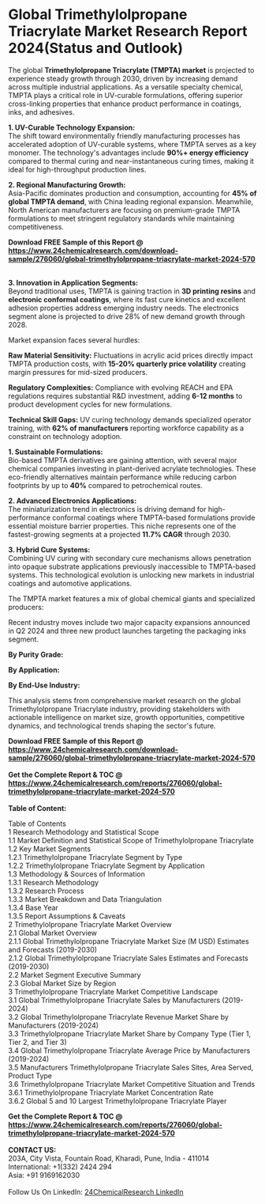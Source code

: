 <h1>Global Trimethylolpropane Triacrylate Market Research Report 2024(Status and Outlook)</h1><p>The global <strong>Trimethylolpropane Triacrylate (TMPTA) market</strong> is projected to experience steady growth through 2030, driven by increasing demand across multiple industrial applications. As a versatile specialty chemical, TMPTA plays a critical role in UV-curable formulations, offering superior cross-linking properties that enhance product performance in coatings, inks, and adhesives.</p><p><strong>1. UV-Curable Technology Expansion:</strong><br>
The shift toward environmentally friendly manufacturing processes has accelerated adoption of UV-curable systems, where TMPTA serves as a key monomer. The technology's advantages include <strong>90%+ energy efficiency</strong> compared to thermal curing and near-instantaneous curing times, making it ideal for high-throughput production lines.</p><p><strong>2. Regional Manufacturing Growth:</strong><br>
Asia-Pacific dominates production and consumption, accounting for <strong>45% of global TMPTA demand</strong>, with China leading regional expansion. Meanwhile, North American manufacturers are focusing on premium-grade TMPTA formulations to meet stringent regulatory standards while maintaining competitiveness.</p><div><b>Download FREE Sample of this Report @ 
            <a href="https://www.24chemicalresearch.com/download-sample/276060/global-trimethylolpropane-triacrylate-market-2024-570">
            https://www.24chemicalresearch.com/download-sample/276060/global-trimethylolpropane-triacrylate-market-2024-570</a></b></div><br><p><strong>3. Innovation in Application Segments:</strong><br>
Beyond traditional uses, TMPTA is gaining traction in <strong>3D printing resins</strong> and <strong>electronic conformal coatings</strong>, where its fast cure kinetics and excellent adhesion properties address emerging industry needs. The electronics segment alone is projected to drive 28% of new demand growth through 2028.</p><p>Market expansion faces several hurdles:</p><p><strong>Raw Material Sensitivity:</strong> Fluctuations in acrylic acid prices directly impact TMPTA production costs, with <strong>15-20% quarterly price volatility</strong> creating margin pressures for mid-sized producers.</p><p><strong>Regulatory Complexities:</strong> Compliance with evolving REACH and EPA regulations requires substantial R&amp;D investment, adding <strong>6-12 months</strong> to product development cycles for new formulations.</p><p><strong>Technical Skill Gaps:</strong> UV curing technology demands specialized operator training, with <strong>62% of manufacturers</strong> reporting workforce capability as a constraint on technology adoption.</p><p><strong>1. Sustainable Formulations:</strong><br>
Bio-based TMPTA derivatives are gaining attention, with several major chemical companies investing in plant-derived acrylate technologies. These eco-friendly alternatives maintain performance while reducing carbon footprints by up to <strong>40%</strong> compared to petrochemical routes.</p><p><strong>2. Advanced Electronics Applications:</strong><br>
The miniaturization trend in electronics is driving demand for high-performance conformal coatings where TMPTA-based formulations provide essential moisture barrier properties. This niche represents one of the fastest-growing segments at a projected <strong>11.7% CAGR</strong> through 2030.</p><p><strong>3. Hybrid Cure Systems:</strong><br>
Combining UV curing with secondary cure mechanisms allows penetration into opaque substrate applications previously inaccessible to TMPTA-based systems. This technological evolution is unlocking new markets in industrial coatings and automotive applications.</p><p>The TMPTA market features a mix of global chemical giants and specialized producers:</p><p>Recent industry moves include two major capacity expansions announced in Q2 2024 and three new product launches targeting the packaging inks segment.</p><p><strong>By Purity Grade:</strong></p><p><strong>By Application:</strong></p><p><strong>By End-Use Industry:</strong></p><p>This analysis stems from comprehensive market research on the global Trimethylolpropane Triacrylate industry, providing stakeholders with actionable intelligence on market size, growth opportunities, competitive dynamics, and technological trends shaping the sector's future.</p><div><b>Download FREE Sample of this Report @ 
            <a href="https://www.24chemicalresearch.com/download-sample/276060/global-trimethylolpropane-triacrylate-market-2024-570">
            https://www.24chemicalresearch.com/download-sample/276060/global-trimethylolpropane-triacrylate-market-2024-570</a></b></div><br><div><b>Get the Complete Report & TOC @ 
            <a href="https://www.24chemicalresearch.com/reports/276060/global-trimethylolpropane-triacrylate-market-2024-570">
            https://www.24chemicalresearch.com/reports/276060/global-trimethylolpropane-triacrylate-market-2024-570</a></b></div><br>
            <b>Table of Content:</b><p>Table of Contents<br />
1 Research Methodology and Statistical Scope<br />
1.1 Market Definition and Statistical Scope of Trimethylolpropane Triacrylate<br />
1.2 Key Market Segments<br />
1.2.1 Trimethylolpropane Triacrylate Segment by Type<br />
1.2.2 Trimethylolpropane Triacrylate Segment by Application<br />
1.3 Methodology & Sources of Information<br />
1.3.1 Research Methodology<br />
1.3.2 Research Process<br />
1.3.3 Market Breakdown and Data Triangulation<br />
1.3.4 Base Year<br />
1.3.5 Report Assumptions & Caveats<br />
2 Trimethylolpropane Triacrylate Market Overview<br />
2.1 Global Market Overview<br />
2.1.1 Global Trimethylolpropane Triacrylate Market Size (M USD) Estimates and Forecasts (2019-2030)<br />
2.1.2 Global Trimethylolpropane Triacrylate Sales Estimates and Forecasts (2019-2030)<br />
2.2 Market Segment Executive Summary<br />
2.3 Global Market Size by Region<br />
3 Trimethylolpropane Triacrylate Market Competitive Landscape<br />
3.1 Global Trimethylolpropane Triacrylate Sales by Manufacturers (2019-2024)<br />
3.2 Global Trimethylolpropane Triacrylate Revenue Market Share by Manufacturers (2019-2024)<br />
3.3 Trimethylolpropane Triacrylate Market Share by Company Type (Tier 1, Tier 2, and Tier 3)<br />
3.4 Global Trimethylolpropane Triacrylate Average Price by Manufacturers (2019-2024)<br />
3.5 Manufacturers Trimethylolpropane Triacrylate Sales Sites, Area Served, Product Type<br />
3.6 Trimethylolpropane Triacrylate Market Competitive Situation and Trends<br />
3.6.1 Trimethylolpropane Triacrylate Market Concentration Rate<br />
3.6.2 Global 5 and 10 Largest Trimethylolpropane Triacrylate Player</p><div><b>Get the Complete Report & TOC @ 
            <a href="https://www.24chemicalresearch.com/reports/276060/global-trimethylolpropane-triacrylate-market-2024-570">
            https://www.24chemicalresearch.com/reports/276060/global-trimethylolpropane-triacrylate-market-2024-570</a></b></div><br><b>CONTACT US:</b><br>
            203A, City Vista, Fountain Road, Kharadi, Pune, India - 411014<br>
            International: +1(332) 2424 294<br>
            Asia: +91 9169162030 <br><br>
            Follow Us On LinkedIn: <a href="https://www.linkedin.com/company/24chemicalresearch/">24ChemicalResearch LinkedIn</a>